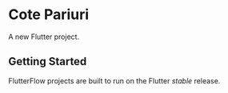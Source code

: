 # Cote Pariuri

A new Flutter project.

## Getting Started

FlutterFlow projects are built to run on the Flutter _stable_ release.
